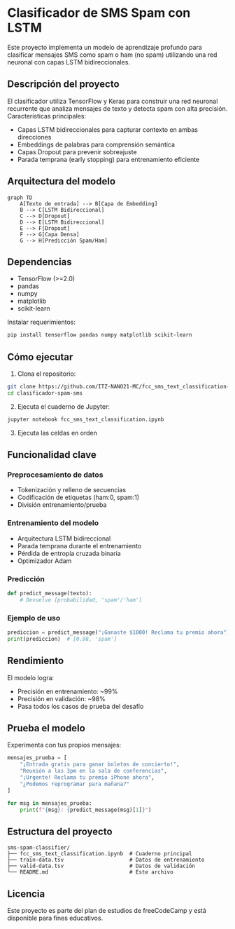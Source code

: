 # Clasificador de SMS Spam con LSTM

Este proyecto implementa un modelo de aprendizaje profundo para clasificar mensajes SMS como spam o ham (no spam) utilizando una red neuronal con capas LSTM bidireccionales.

## Descripción del proyecto

El clasificador utiliza TensorFlow y Keras para construir una red neuronal recurrente que analiza mensajes de texto y detecta spam con alta precisión. Características principales:

- Capas LSTM bidireccionales para capturar contexto en ambas direcciones
- Embeddings de palabras para comprensión semántica
- Capas Dropout para prevenir sobreajuste
- Parada temprana (early stopping) para entrenamiento eficiente

## Arquitectura del modelo

```mermaid
graph TD
    A[Texto de entrada] --> B[Capa de Embedding]
    B --> C[LSTM Bidireccional]
    C --> D[Dropout]
    D --> E[LSTM Bidireccional]
    E --> F[Dropout]
    F --> G[Capa Densa]
    G --> H[Predicción Spam/Ham]
```

## Dependencias

- TensorFlow (>=2.0)
- pandas
- numpy
- matplotlib
- scikit-learn

Instalar requerimientos:
```bash
pip install tensorflow pandas numpy matplotlib scikit-learn
```

## Cómo ejecutar

1. Clona el repositorio:
```bash
git clone https://github.com/ITZ-NANO21-MC/fcc_sms_text_classification-Nano
cd clasificador-spam-sms
```

2. Ejecuta el cuaderno de Jupyter:
```bash
jupyter notebook fcc_sms_text_classification.ipynb
```

3. Ejecuta las celdas en orden

## Funcionalidad clave

### Preprocesamiento de datos
- Tokenización y relleno de secuencias
- Codificación de etiquetas (ham:0, spam:1)
- División entrenamiento/prueba

### Entrenamiento del modelo
- Arquitectura LSTM bidireccional
- Parada temprana durante el entrenamiento
- Pérdida de entropía cruzada binaria
- Optimizador Adam

### Predicción
```python
def predict_message(texto):
    # Devuelve [probabilidad, 'spam'/'ham']
```

### Ejemplo de uso
```python
prediccion = predict_message("¡Ganaste $1000! Reclama tu premio ahora")
print(prediccion)  # [0.98, 'spam']
```

## Rendimiento

El modelo logra:
- Precisión en entrenamiento: ~99%
- Precisión en validación: ~98%
- Pasa todos los casos de prueba del desafío

## Prueba el modelo

Experimenta con tus propios mensajes:
```python
mensajes_prueba = [
    "¡Entrada gratis para ganar boletos de concierto!",
    "Reunión a las 3pm en la sala de conferencias",
    "¡Urgente! Reclama tu premio iPhone ahora",
    "¿Podemos reprogramar para mañana?"
]

for msg in mensajes_prueba:
    print(f"{msg}: {predict_message(msg)[1]}")
```

## Estructura del proyecto
```
sms-spam-classifier/
├── fcc_sms_text_classification.ipynb  # Cuaderno principal
├── train-data.tsv                     # Datos de entrenamiento
├── valid-data.tsv                     # Datos de validación
└── README.md                          # Este archivo
```

## Licencia
Este proyecto es parte del plan de estudios de freeCodeCamp y está disponible para fines educativos.


